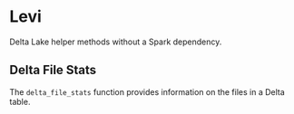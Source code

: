 # Levi

Delta Lake helper methods without a Spark dependency.

## Delta File Stats

The `delta_file_stats` function provides information on the files in a Delta table.


